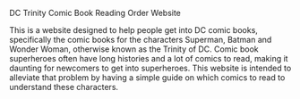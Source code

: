 DC Trinity Comic Book Reading Order Website

This is a website designed to help people get into DC comic books, specifically the comic books for the characters Superman, Batman and Wonder Woman, otherwise known as the Trinity of DC. Comic book superheroes often have long histories and a lot of comics to read, making it daunting for newcomers to get into superheroes. This website is intended to alleviate that problem by having a simple guide on which comics to read to understand these characters.